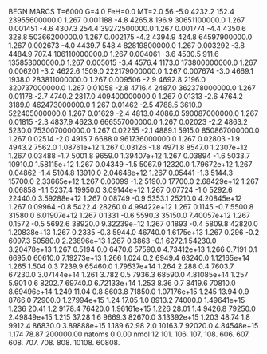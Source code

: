 BEGN
MARCS T=6000 G=4.0 FeH=0.0 MT=2.0
                  56
-5.0 4232.2 152.4 23955600000.0 1.267 0.001188 
-4.8 4265.8 196.9 30651100000.0 1.267 0.001451 
-4.6 4307.3 254.4 39272500000.0 1.267 0.001774 
-4.4 4350.6 328.8 50366200000.0 1.267 0.002175 
-4.2 4394.9 424.8 64597900000.0 1.267 0.002673 
-4.0 4439.7 548.4 82819800000.0 1.267 0.003292 
-3.8 4484.9 707.4 106110000000.0 1.267 0.004061 
-3.6 4530.5 911.6 135853000000.0 1.267 0.005015 
-3.4 4576.4 1173.0 173800000000.0 1.267 0.006201 
-3.2 4622.6 1509.0 222179000000.0 1.267 0.007674 
-3.0 4669.1 1938.0 283811000000.0 1.267 0.009506 
-2.9 4692.8 2196.0 320737000000.0 1.267 0.01058 
-2.8 4716.4 2487.0 362378000000.0 1.267 0.01178 
-2.7 4740.2 2817.0 409400000000.0 1.267 0.01313 
-2.6 4764.2 3189.0 462473000000.0 1.267 0.01462 
-2.5 4788.5 3610.0 522405000000.0 1.267 0.01629 
-2.4 4813.0 4086.0 590087000000.0 1.267 0.01815 
-2.3 4837.9 4623.0 666557000000.0 1.267 0.02023 
-2.2 4863.2 5230.0 753007000000.0 1.267 0.02255 
-2.1 4889.1 5915.0 850867000000.0 1.267 0.02514 
-2.0 4915.7 6688.0 961736000000.0 1.267 0.02803 
-1.9 4943.2 7562.0 1.08761e+12 1.267 0.03126 
-1.8 4971.8 8547.0 1.2307e+12 1.267 0.03488 
-1.7 5001.8 9659.0 1.39407e+12 1.267 0.03894 
-1.6 5033.7 10910.0 1.58115e+12 1.267 0.04349 
-1.5 5067.9 12320.0 1.79672e+12 1.267 0.04862 
-1.4 5104.8 13910.0 2.04648e+12 1.267 0.05441 
-1.3 5144.3 15700.0 2.33665e+12 1.267 0.06099 
-1.2 5190.0 17700.0 2.68429e+12 1.267 0.06858 
-1.1 5237.4 19950.0 3.09144e+12 1.267 0.07724 
-1.0 5292.6 22440.0 3.59288e+12 1.267 0.08749 
-0.9 5353.1 25210.0 4.20845e+12 1.267 0.09964 
-0.8 5422.4 28260.0 4.99422e+12 1.267 0.1145 
-0.7 5500.8 31580.0 6.01907e+12 1.267 0.1331 
-0.6 5590.3 35150.0 7.40057e+12 1.267 0.1572 
-0.5 5692.6 38920.0 9.32239e+12 1.267 0.1893 
-0.4 5809.8 42820.0 1.20838e+13 1.267 0.2335 
-0.3 5944.0 46740.0 1.6175e+13 1.267 0.296 
-0.2 6097.3 50580.0 2.23896e+13 1.267 0.3863 
-0.1 6272.1 54230.0 3.20478e+13 1.267 0.5194 
0.0 6470.6 57590.0 4.73412e+13 1.266 0.7191 
0.1 6695.0 60610.0 7.19273e+13 1.266 1.024 
0.2 6949.4 63240.0 1.12165e+14 1.265 1.504 
0.3 7239.9 65460.0 1.79537e+14 1.264 2.288 
0.4 7603.7 67230.0 3.07144e+14 1.261 3.782 
0.5 7936.3 68590.0 4.81085e+14 1.257 5.901 
0.6 8202.7 69740.0 6.72133e+14 1.253 8.36 
0.7 8419.6 70810.0 8.69496e+14 1.249 11.04 
0.8 8603.8 71850.0 1.07176e+15 1.245 13.94 
0.9 8766.0 72900.0 1.27994e+15 1.24 17.05 
1.0 8913.2 74000.0 1.49641e+15 1.236 20.41 
1.2 9178.4 76420.0 1.96161e+15 1.226 28.01 
1.4 9426.8 79250.0 2.49849e+15 1.215 37.28 
1.6 9669.3 82670.0 3.13392e+15 1.203 48.74 
1.8 9912.4 86830.0 3.89888e+15 1.189 62.98 
2.0 10163.7 92020.0 4.84548e+15 1.174 78.87 
200000.00
natoms              0      0.00
nmol          12
          101.         106.       107.      108.         606.        607.        608.
          707.         708.       808.    10108.       60808.
